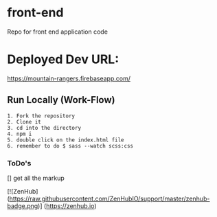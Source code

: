 # front-end
Repo for front end application code

# Deployed Dev URL:
https://mountain-rangers.firebaseapp.com/

## Run Locally (Work-Flow)

```
1. Fork the repository
2. Clone it
3. cd into the directory
4. npm i
5. double click on the index.html file
6. remember to do $ sass --watch scss:css
```

### ToDo's
[] get all the markup

[![ZenHub] (https://raw.githubusercontent.com/ZenHubIO/support/master/zenhub-badge.png)] (https://zenhub.io)
